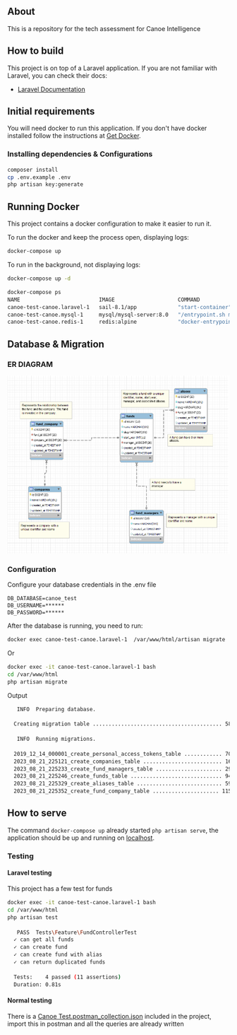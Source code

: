 ## About

This is a repository for the tech assessment for Canoe Intelligence

## How to build

This project is on top of a Laravel application. If you are not familiar with Laravel, you can check their docs:
- [Laravel Documentation](https://laravel.com/docs/10.x/installation)

## Initial requirements

You will need docker to run this application.  If you don't have docker installed follow the instructions at [Get Docker](https://docs.docker.com/get-docker/).

### Installing dependencies & Configurations

```Bash
composer install
cp .env.example .env
php artisan key:generate
```

## Running Docker

This project contains a docker configuration to make it easier to run it.

To run the docker and keep the process open, displaying logs:
```bash
docker-compose up
```

To run in the background, not displaying logs:
```bash
docker-compose up -d
```

```bash
docker-compose ps
NAME                         IMAGE                    COMMAND                  SERVICE             CREATED             STATUS                    PORTS
canoe-test-canoe.laravel-1   sail-8.1/app             "start-container"        canoe.laravel       xxxxxxxxxxxxxx      xxxxxxxxxxxxxx             0.0.0.0:80->80/tcp, 8000/tcp
canoe-test-canoe.mysql-1     mysql/mysql-server:8.0   "/entrypoint.sh mysq…"   canoe.mysql         xxxxxxxxxxxxxx      xxxxxxxxxxxxxx (healthy)   0.0.0.0:3306->3306/tcp, 33060-33061/tcp
canoe-test-canoe.redis-1     redis:alpine             "docker-entrypoint.s…"   canoe.redis         xxxxxxxxxxxxxx      xxxxxxxxxxxxxx             0.0.0.0:6379->6379/tcp
```

## Database & Migration

### ER DIAGRAM

![ER-Diagram.png](ER-Diagram.png)

### Configuration

Configure your database credentials in the .env file
````.dotenv
DB_DATABASE=canoe_test
DB_USERNAME=******
DB_PASSWORD=******
````

After the database is running, you need to run:

```bash
docker exec canoe-test-canoe.laravel-1  /var/www/html/artisan migrate
``` 
Or
```bash
docker exec -it canoe-test-canoe.laravel-1 bash
cd /var/www/html
php artisan migrate
```
Output
```bash
   INFO  Preparing database.

  Creating migration table ......................................... 58ms DONE

   INFO  Running migrations.  

  2019_12_14_000001_create_personal_access_tokens_table ............ 70ms DONE
  2023_08_21_225121_create_companies_table ......................... 16ms DONE
  2023_08_21_225233_create_fund_managers_table ..................... 29ms DONE
  2023_08_21_225246_create_funds_table ............................. 94ms DONE
  2023_08_21_225329_create_aliases_table ........................... 59ms DONE
  2023_08_21_225352_create_fund_company_table ..................... 115ms DONE
```
## How to serve

The command `docker-compose up` already started `php artisan serve`, the application should be up and running on [localhost](http://localhost).

### Testing

#### Laravel testing

This project has a few test for funds
```Bash
docker exec -it canoe-test-canoe.laravel-1 bash
cd /var/www/html
php artisan test

   PASS  Tests\Feature\FundControllerTest
  ✓ can get all funds                                                                                                                                                                                                        0.53s  
  ✓ can create fund                                                                                                                                                                                                          0.04s  
  ✓ can create fund with alias                                                                                                                                                                                               0.04s  
  ✓ can return duplicated funds                                                                                                                                                                                              0.06s  

  Tests:    4 passed (11 assertions)
  Duration: 0.81s

```

#### Normal testing

There is a [Canoe Test.postman_collection.json](Canoe%20Test.postman_collection.json) included in the project, import this in postman and all the queries are already written
